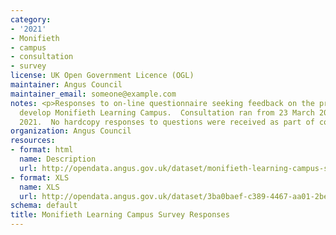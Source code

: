 ```yaml
---
category:
- '2021'
- Monifieth
- campus
- consultation
- survey
license: UK Open Government Licence (OGL)
maintainer: Angus Council
maintainer_email: someone@example.com
notes: <p>Responses to on-line questionnaire seeking feedback on the proposals to
  develop Monifieth Learning Campus.  Consultation ran from 23 March 2021 to 21 April
  2021.  No hardcopy responses to questions were received as part of consultation.</p>
organization: Angus Council
resources:
- format: html
  name: Description
  url: http://opendata.angus.gov.uk/dataset/monifieth-learning-campus-survey-responses
- format: XLS
  name: XLS
  url: http://opendata.angus.gov.uk/dataset/3ba0baef-c389-4467-aa01-2be5a51ce826/resource/1aaa6b12-5dd0-47d6-b361-7abe80447ce5/download/copy-of-mlc-initial-consultation-open-data.xlsx
schema: default
title: Monifieth Learning Campus Survey Responses
---
```

